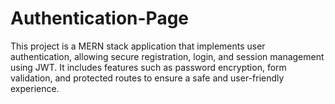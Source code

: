 # Authentication-Page
This project is a MERN stack application that implements user authentication, allowing secure registration, login, and session management using JWT. It includes features such as password encryption, form validation, and protected routes to ensure a safe and user-friendly experience.
